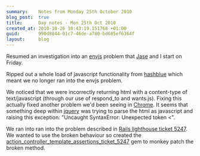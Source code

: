 ```yaml
---
summary:    Notes from Monday 25th October 2010
blog_post:  true
title:      Day notes - Mon 25th Oct 2010
created_at: 2010-10-26 10:43:19.151768 +01:00
guid:       990d8844-01c7-46de-a780-bd685ef6364f
layout:     blog
---
```

  Resumed an investigation into an [envjs](http://github.com/smparkes/env-js) problem that [Jase](http://jasoncale.com/) and I start on Friday.

  Ripped out a whole load of javascript functionality from [hashblue](http://hashblue.com) which meant we no longer ran into the envjs problem.

  We noticed that we were incorrectly returning html with a content-type of text/javascript (through our use of respond_to and wants.js).  Fixing this actually fixed another problem we'd been seeing in [Chrome](http://www.google.com/chrome).  It seems that something deep within [jquery](http://jquery.com/) was trying to parse the html as javascript and raising this exception: "Uncaught SyntaxError: Unexpected token <".

  We ran into ran into the problem described in [Rails lighthouse ticket 5247](https://rails.lighthouseapp.com/projects/8994/tickets/5247-assert_template-wrong-behavior-for-testing-layout-used-to-render-template).  We wanted to use the broken behaviour so created the [action_controller_template_assertions_ticket_5247](http://github.com/freerange/action_controller_template_assertions_ticket_5247) gem to monkey patch the broken method.
